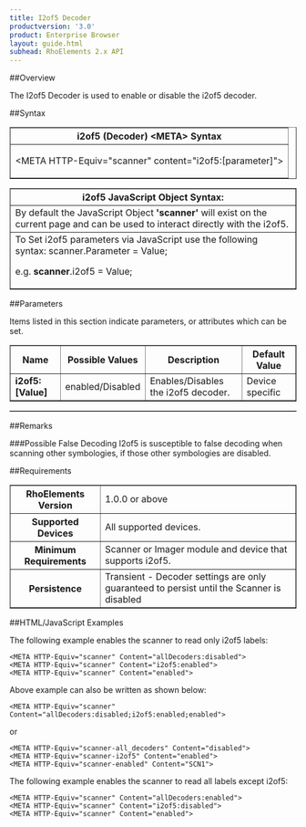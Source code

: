 ```yaml
---
title: I2of5 Decoder
productversion: '3.0'
product: Enterprise Browser
layout: guide.html
subhead: RhoElements 2.x API
---
```


##Overview

The I2of5 Decoder is used to enable or disable the i2of5 decoder.

##Syntax

<table class="facelift" style="width:100%" border="1" padding="5px"> <tr><th class="tableHeading">i2of5 (Decoder) &lt;META&gt; Syntax
</th></tr><tr><td class="clsSyntaxCells clsOddRow"><p>&lt;META HTTP-Equiv="scanner" content="i2of5:[parameter]"&gt;</p></td></tr></table>
<table class="facelift" style="width:100%" border="1" padding="5px"> <tr><th class="tableHeading">i2of5 JavaScript Object Syntax:</th></tr><tr><td class="clsSyntaxCells clsOddRow">
By default the JavaScript Object <b>'scanner'</b> will exist on the current page and can be used to interact directly with the i2of5.
</td></tr><tr><td class="clsSyntaxCells clsEvenRow">
To Set i2of5 parameters via JavaScript use the following syntax: scanner.Parameter = Value;
<P />e.g. <b>scanner</b>.i2of5 = Value;
</td></tr></table>

##Parameters


Items listed in this section indicate parameters, or attributes which can be set.
<table class="facelift" style="width:100%" border="1" padding="5px"> <col width="20%" /><col width="20%" /><col width="38%" /><col width="22%" /><tr><th class="tableHeading">Name</th><th class="tableHeading">Possible Values</th><th class="tableHeading">Description</th><th class="tableHeading">Default Value</th></tr><tr><td class="clsSyntaxCells clsOddRow"><b>i2of5:[Value]
</b></td><td class="clsSyntaxCells clsOddRow">enabled/Disabled</td><td class="clsSyntaxCells clsOddRow">Enables/Disables the i2of5 decoder.</td><td class="clsSyntaxCells clsOddRow">Device specific</td></tr></table>
<table class="facelift" style="width:100%" border="1" padding="5px"> <col width="78%" /><col width="8%" /><col width="1%" /><col width="5%" /><col width="1%" /><col width="5%" /><col width="2%" /></table>




##Remarks


###Possible False Decoding
I2of5 is susceptible to false decoding when scanning other symbologies, if those other symbologies are disabled.




##Requirements

<table class="facelift" style="width:100%" border="1" padding="5px"> <tr><th class="tableHeading">RhoElements Version</th><td class="clsSyntaxCell clsEvenRow">1.0.0 or above
</td></tr><tr><th class="tableHeading">Supported Devices</th><td class="clsSyntaxCell clsOddRow">All supported devices.</td></tr><tr><th class="tableHeading">Minimum Requirements</th><td class="clsSyntaxCell clsOddRow">Scanner or Imager module and device that supports i2of5.</td></tr><tr><th class="tableHeading">Persistence</th><td class="clsSyntaxCell clsEvenRow">Transient - Decoder settings are only guaranteed to persist until the Scanner is disabled</td></tr></table>


##HTML/JavaScript Examples

The following example enables the scanner to read only i2of5 labels:

	<META HTTP-Equiv="scanner" Content="allDecoders:disabled">
	<META HTTP-Equiv="scanner" Content="i2of5:enabled">
	<META HTTP-Equiv="scanner" Content="enabled">
	
Above example can also be written as shown below:

	<META HTTP-Equiv="scanner" Content="allDecoders:disabled;i2of5:enabled;enabled">
	
or

	<META HTTP-Equiv="scanner-all_decoders" Content="disabled">
	<META HTTP-Equiv="scanner-i2of5" Content="enabled">
	<META HTTP-Equiv="scanner-enabled" Content="SCN1">
	
The following example enables the scanner to read all labels except i2of5:

	<META HTTP-Equiv="scanner" Content="allDecoders:enabled">
	<META HTTP-Equiv="scanner" Content="i2of5:disabled">
	<META HTTP-Equiv="scanner" Content="enabled">
	





